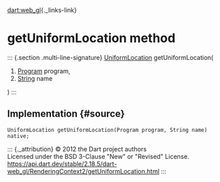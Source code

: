 [dart:web\_gl](../../dart-web_gl/dart-web_gl-library){._links-link}

getUniformLocation method
=========================

::: {.section .multi-line-signature}
[UniformLocation](../uniformlocation-class) getUniformLocation(

1.  [Program](../program-class) program,
2.  [String](../../dart-core/string-class) name

)
:::

Implementation {#source}
--------------

``` {.language-dart data-language="dart"}
UniformLocation getUniformLocation(Program program, String name) native;
```

::: {._attribution}
© 2012 the Dart project authors\
Licensed under the BSD 3-Clause \"New\" or \"Revised\" License.\
<https://api.dart.dev/stable/2.18.5/dart-web_gl/RenderingContext2/getUniformLocation.html>
:::
